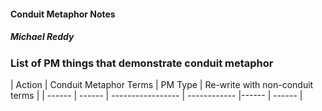 #### Conduit Metaphor Notes
##### Michael Reddy


### List of PM things that demonstrate conduit metaphor
| Action | Conduit Metaphor Terms | PM Type | Re-write with non-conduit terms |
| ------ | ------ | ----------------- | ------------ |------ | ------ |
